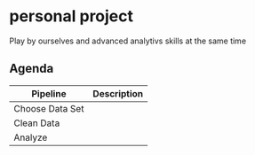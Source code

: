# personal project
Play by ourselves and advanced analytivs skills at the same time

## Agenda
| Pipeline | Description|
|----------|------------|
| Choose Data Set|  |
| Clean Data | |
| Analyze |
